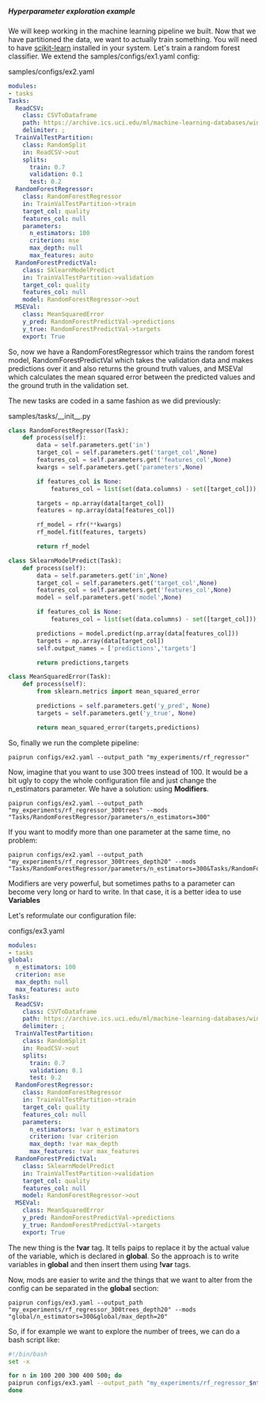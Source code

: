 ##### Hyperparameter exploration example

We will keep working in the machine learning pipeline we built. Now that we have partitioned the data, we want to actually train something. You will need to have [scikit-learn](https://scikit-learn.org/stable/) installed in your system.
Let's train a random forest classifier. We extend the samples/configs/ex1.yaml config:

samples/configs/ex2.yaml
```yaml
modules:
- tasks
Tasks:
  ReadCSV:
    class: CSVToDataframe
    path: https://archive.ics.uci.edu/ml/machine-learning-databases/wine-quality/winequality-red.csv
    delimiter: ;
  TrainValTestPartition:
    class: RandomSplit
    in: ReadCSV->out
    splits:
      train: 0.7
      validation: 0.1
      test: 0.2
  RandomForestRegressor:
    class: RandomForestRegressor
    in: TrainValTestPartition->train
    target_col: quality
    features_col: null
    parameters:
      n_estimators: 100
      criterion: mse
      max_depth: null
      max_features: auto
  RandomForestPredictVal:
    class: SklearnModelPredict
    in: TrainValTestPartition->validation
    target_col: quality
    features_col: null
    model: RandomForestRegressor->out
  MSEVal:
    class: MeanSquaredError
    y_pred: RandomForestPredictVal->predictions
    y_true: RandomForestPredictVal->targets
    export: True
```

So, now we have a RandomForestRegressor which trains the random forest model, RandomForestPredictVal which takes the validation data and makes predictions over it and also returns the ground truth values, and MSEVal which calculates the mean squared error between the predicted values and the ground truth in the validation set.

The new tasks are coded in a same fashion as we did previously:

samples/tasks/\_\_init_\_.py
```python
class RandomForestRegressor(Task):
    def process(self):
        data = self.parameters.get('in')
        target_col = self.parameters.get('target_col',None)
        features_col = self.parameters.get('features_col',None)
        kwargs = self.parameters.get('parameters',None)

        if features_col is None:
            features_col = list(set(data.columns) - set([target_col]))

        targets = np.array(data[target_col])
        features = np.array(data[features_col])

        rf_model = rfr(**kwargs)
        rf_model.fit(features, targets)

        return rf_model

class SklearnModelPredict(Task):
    def process(self):
        data = self.parameters.get('in',None)
        target_col = self.parameters.get('target_col',None)
        features_col = self.parameters.get('features_col',None)
        model = self.parameters.get('model',None)

        if features_col is None:
            features_col = list(set(data.columns) - set([target_col]))

        predictions = model.predict(np.array(data[features_col]))
        targets = np.array(data[target_col])
        self.output_names = ['predictions','targets']

        return predictions,targets

class MeanSquaredError(Task):
    def process(self):
        from sklearn.metrics import mean_squared_error

        predictions = self.parameters.get('y_pred', None)
        targets = self.parameters.get('y_true', None)

        return mean_squared_error(targets,predictions)
```

So, finally we run the complete pipeline:

```
paiprun configs/ex2.yaml --output_path "my_experiments/rf_regressor"
```

Now, imagine that you want to use 300 trees instead of 100. It would be a bit ugly to copy the whole configuration file and just change the n_estimators parameter. We have a solution: using **Modifiers**.

```
paiprun configs/ex2.yaml --output_path "my_experiments/rf_regressor_300trees" --mods "Tasks/RandomForestRegressor/parameters/n_estimators=300"
```

If you want to modify more than one parameter at the same time, no problem:
```
paiprun configs/ex2.yaml --output_path "my_experiments/rf_regressor_300trees_depth20" --mods "Tasks/RandomForestRegressor/parameters/n_estimators=300&Tasks/RandomForestRegressor/parameters/max_depth=20"
```

Modifiers are very powerful, but sometimes paths to a parameter can become very long or hard to write. In that case, it is a better idea to use **Variables**

Let's reformulate our configuration file:

configs/ex3.yaml

```yaml
modules:
- tasks
global:
  n_estimators: 100
  criterion: mse
  max_depth: null
  max_features: auto
Tasks:
  ReadCSV:
    class: CSVToDataframe
    path: https://archive.ics.uci.edu/ml/machine-learning-databases/wine-quality/winequality-red.csv
    delimiter: ;
  TrainValTestPartition:
    class: RandomSplit
    in: ReadCSV->out
    splits:
      train: 0.7
      validation: 0.1
      test: 0.2
  RandomForestRegressor:
    class: RandomForestRegressor
    in: TrainValTestPartition->train
    target_col: quality
    features_col: null
    parameters:
      n_estimators: !var n_estimators
      criterion: !var criterion
      max_depth: !var max_depth
      max_features: !var max_features
  RandomForestPredictVal:
    class: SklearnModelPredict
    in: TrainValTestPartition->validation
    target_col: quality
    features_col: null
    model: RandomForestRegressor->out
  MSEVal:
    class: MeanSquaredError
    y_pred: RandomForestPredictVal->predictions
    y_true: RandomForestPredictVal->targets
    export: True
```
The new thing is the **!var** tag. It tells paips to replace it by the actual value of the variable, which is declared in **global**. So the approach is to write variables in **global** and then insert them using **!var** tags.

Now, mods are easier to write and the things that we want to alter from the config can be separated in the **global** section:

```
paiprun configs/ex3.yaml --output_path "my_experiments/rf_regressor_300trees_depth20" --mods "global/n_estimators=300&global/max_depth=20"
```

So, if for example we want to explore the number of trees, we can do a bash script like:

```bash
#!/bin/bash
set -x

for n in 100 200 300 400 500; do
paiprun configs/ex3.yaml --output_path "my_experiments/rf_regressor_$ntrees" --mods "global/n_estimators=$n";
done
```
